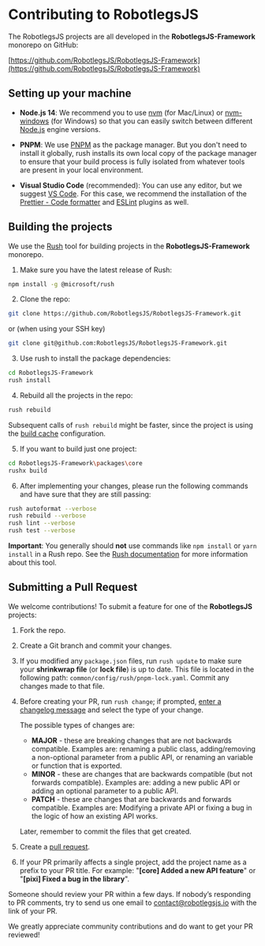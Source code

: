 # Contributing to RobotlegsJS

The RobotlegsJS projects are all developed in the **RobotlegsJS-Framework** monorepo on GitHub:

[https://github.com/RobotlegsJS/RobotlegsJS-Framework](https://github.com/RobotlegsJS/RobotlegsJS-Framework)

## Setting up your machine

- **Node.js 14**: We recommend you to use [nvm](https://github.com/creationix/nvm) (for Mac/Linux) or [nvm-windows](https://github.com/coreybutler/nvm-windows) (for Windows) so that you can easily switch between different [Node.js](https://nodejs.org/en/) engine versions.

- **PNPM**: We use [PNPM](https://pnpm.io) as the package manager. But you don't need to install it globally, rush installs its own local copy of the package manager to ensure that your build process is fully isolated from whatever tools are present in your local environment.

- **Visual Studio Code** (recommended): You can use any editor, but we suggest [VS Code](https://code.visualstudio.com). For this case, we recommend the installation of the [Prettier - Code formatter](https://marketplace.visualstudio.com/items?itemName=esbenp.prettier-vscode) and [ESLint](https://marketplace.visualstudio.com/items?itemName=dbaeumer.vscode-eslint) plugins as well.

## Building the projects

We use the [Rush](http://rushjs.io) tool for building projects in the **RobotlegsJS-Framework** monorepo.

1. Make sure you have the latest release of Rush:
```bash
npm install -g @microsoft/rush
```

2. Clone the repo:
```bash
git clone https://github.com/RobotlegsJS/RobotlegsJS-Framework.git
```

or (when using your SSH key)
```bash
git clone git@github.com:RobotlegsJS/RobotlegsJS-Framework.git
```

3. Use rush to install the package dependencies:
```bash
cd RobotlegsJS-Framework
rush install
```

4. Rebuild all the projects in the repo:
```bash
rush rebuild
```

Subsequent calls of `rush rebuild` might be faster, since the project is using the [build cache](https://rushjs.io/pages/maintainer/build_cache) configuration.

5. If you want to build just one project:
```bash
cd RobotlegsJS-Framework\packages\core
rushx build
```

6. After implementing your changes, please run the following commands and have sure that they are still passing:
```bash
rush autoformat --verbose
rush rebuild --verbose
rush lint --verbose
rush test --verbose
```

**Important**: You generally should **not** use commands like `npm install` or `yarn install` in a Rush repo.
See the [Rush documentation](https://rushjs.io/pages/developer/new_developer/) for more information about this tool.

## Submitting a Pull Request

We welcome contributions! To submit a feature for one of the **RobotlegsJS** projects:

1. Fork the repo.

2. Create a Git branch and commit your changes.

3. If you modified any `package.json` files, run `rush update` to make sure your **shrinkwrap file** (or **lock file**) is up to date.
   This file is located in the following path: `common/config/rush/pnpm-lock.yaml`.
   Commit any changes made to that file.

4. Before creating your PR, run `rush change`; if prompted, [enter a changelog message](https://rushjs.io/pages/best_practices/change_logs/) and select the type of your change.
   
   The possible types of changes are: 
   - **MAJOR** - these are breaking changes that are not backwards compatible. Examples are: renaming a public class, adding/removing a non-optional parameter from a public API, or renaming an variable or function that is exported.
   - **MINOR** - these are changes that are backwards compatible (but not forwards compatible). Examples are: adding a new public API or adding an optional parameter to a public API.
   - **PATCH** - these are changes that are backwards and forwards compatible. Examples are: Modifying a private API or fixing a bug in the logic of how an existing API works.

   Later, remember to commit the files that get created.

5. Create a [pull request](https://help.github.com/articles/creating-a-pull-request/).

6. If your PR primarily affects a single project, add the project name as a prefix to your PR title.
   For example: "**[core] Added a new API feature**" or "**[pixi] Fixed a bug in the library**".

Someone should review your PR within a few days. If nobody’s responding to PR comments, try to send us one email to contact@robotlegsjs.io with the link of your PR.

We greatly appreciate community contributions and do want to get your PR reviewed!